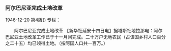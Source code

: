 ### 阿尔巴尼亚完成土地改革

1946-12-20
第4版()
专栏：

　　阿尔巴尼亚完成土地改革
    【新华社延安十四日电】据塔斯社地拉那电：阿尔巴尼亚土地改革工作已于十一月间完成。二十万户无地农民（占该国乡村人口百分之二十五）均已领得土地。（按阿国人口共一百万。）
